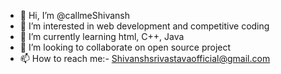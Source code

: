 - 👋 Hi, I’m @callmeShivansh
- 👀 I’m interested in web development and competitive coding
- 🌱 I’m currently learning html, C++, Java
- 💞️ I’m looking to collaborate on open source project
- 📫 How to reach me:- Shivanshsrivastavaofficial@gmail.com 

<!---
callmeShivansh/callmeShivansh is a ✨ special ✨ repository because its `README.md` (this file) appears on your GitHub profile.
You can click the Preview link to take a look at your changes.
--->
